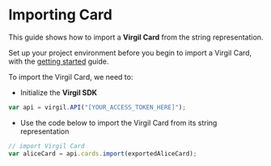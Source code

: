 # Importing Card

This guide shows how to import a **Virgil Card** from the string representation.

Set up your project environment before you begin to import a Virgil Card, with the [getting started](/docs/guides/configuration/client.md) guide.


To import the Virgil Card, we need to:

- Initialize the **Virgil SDK**

```javascript
var api = virgil.API("[YOUR_ACCESS_TOKEN_HERE]");
```

- Use the code below to import the Virgil Card from its string representation

```javascript
// import Virgil Card
var aliceCard = api.cards.import(exportedAliceCard);
```
